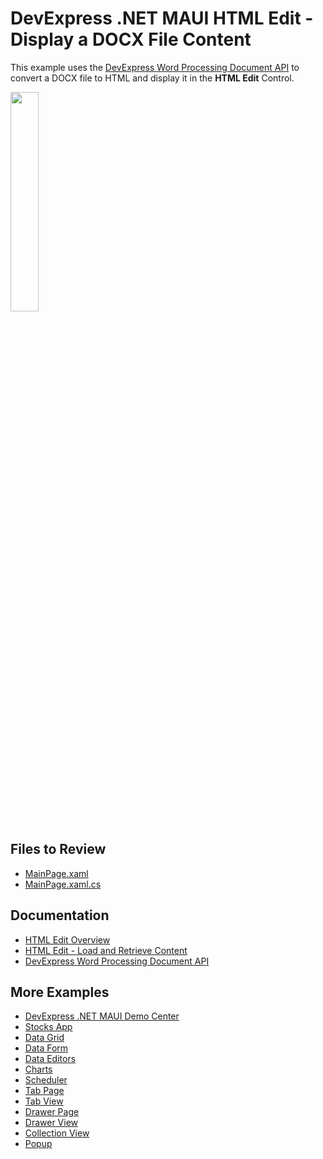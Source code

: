 # DevExpress .NET MAUI HTML Edit - Display a DOCX File Content

This example uses the [DevExpress Word Processing Document API](https://docs.devexpress.com/OfficeFileAPI/402993/word-processing-document-api/html-import-and-export#export-to-html) to convert a DOCX file to HTML and display it in the **HTML Edit** Control.

<img src="https://docs.devexpress.com/MAUI/images/html-edit/html-edit-overview@2x.png?v=23.2" width="30%"/>

## Files to Review

- [MainPage.xaml](MainPage.xaml)
- [MainPage.xaml.cs](MainPage.xaml.cs)

## Documentation

- [HTML Edit Overview](https://docs.devexpress.com/MAUI/404635?v=23.2)
- [HTML Edit - Load and Retrieve Content](https://docs.devexpress.com/MAUI/404637/html-edit/load-and-obtain-markup?v=23.2)
- [DevExpress Word Processing Document API](https://docs.devexpress.com/OfficeFileAPI/402993/word-processing-document-api/html-import-and-export#export-to-html)

## More Examples

* [DevExpress .NET MAUI Demo Center](https://github.com/DevExpress-Examples/maui-demo-app)
* [Stocks App](https://github.com/DevExpress-Examples/maui-stocks-mini)
* [Data Grid](https://github.com/DevExpress-Examples/maui-data-grid-get-started)
* [Data Form](https://github.com/DevExpress-Examples/maui-data-form-get-started)
* [Data Editors](https://github.com/DevExpress-Examples/maui-editors-get-started)
* [Charts](https://github.com/DevExpress-Examples/maui-charts)
* [Scheduler](https://github.com/DevExpress-Examples/maui-scheduler-get-started)
* [Tab Page](https://github.com/DevExpress-Examples/maui-tab-page-get-started)
* [Tab View](https://github.com/DevExpress-Examples/maui-tab-view-get-started)
* [Drawer Page](https://github.com/DevExpress-Examples/maui-drawer-page-get-started)
* [Drawer View](https://github.com/DevExpress-Examples/maui-drawer-view-get-started)
* [Collection View](https://github.com/DevExpress-Examples/maui-collection-view-get-started)
* [Popup](https://github.com/DevExpress-Examples/maui-popup-get-started)
